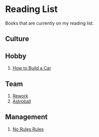 # Reading List

Books that are currently on my reading list.

## Culture

## Hobby
1. [How to Build a Car](https://www.amazon.com/How-Build-Car-Autobiography-Greatest/dp/000835247X)

## Team
1. [Rework](https://www.amazon.com/Rework-Jason-Fried/dp/0307463745)
1. [Astroball](https://www.amazon.com/Astroball-New-Way-Win-All/dp/0525576649)

## Management
1. [No Rules Rules](https://www.norulesrules.com/)
